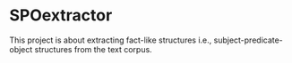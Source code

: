 # SPOextractor
This project is about extracting fact-like structures i.e., subject-predicate-object structures from the text corpus. 
